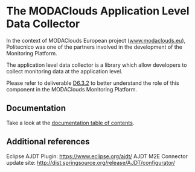 The MODAClouds Application Level Data Collector
=======================

In the context of MODAClouds European project (www.modaclouds.eu), Politecnico was
one of the partners involved in the development of the Monitoring Platform.

The application level data collector is a library which allow developers to collect monitoring data
at the application level.

Please refer to deliverable [D6.3.2](http://www.modaclouds.eu/publications/public-deliverables/) 
to better understand the role of this component in the MODAClouds Monitoring Platform.

## Documentation

Take a look at the [documentation table of contents](doc/TOC.md).

## Additional references

Eclipse AJDT Plugin: https://www.eclipse.org/ajdt/
AJDT M2E Connector update site: http://dist.springsource.org/release/AJDT/configurator/

